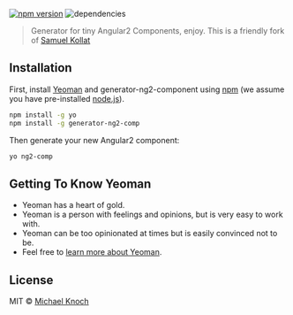 [![npm version](https://badge.fury.io/js/generator-ng2-comp.svg)](https://badge.fury.io/js/generator-ng2-comp)
![dependencies](https://david-dm.org/michaelknoch/genrator-ng2-comp.svg)

> Generator for tiny Angular2 Components, enjoy.
This is a friendly fork of [Samuel Kollat](https://github.com/samuel-kollat/generator-ng2-component)

## Installation

First, install [Yeoman](http://yeoman.io) and generator-ng2-component using [npm](https://www.npmjs.com/) (we assume you have pre-installed [node.js](https://nodejs.org/)).

```bash
npm install -g yo
npm install -g generator-ng2-comp
```

Then generate your new Angular2 component:

```bash
yo ng2-comp
```

## Getting To Know Yeoman

 * Yeoman has a heart of gold.
 * Yeoman is a person with feelings and opinions, but is very easy to work with.
 * Yeoman can be too opinionated at times but is easily convinced not to be.
 * Feel free to [learn more about Yeoman](http://yeoman.io/).

## License

MIT © [Michael Knoch](https://github.com/michaelknoch)


